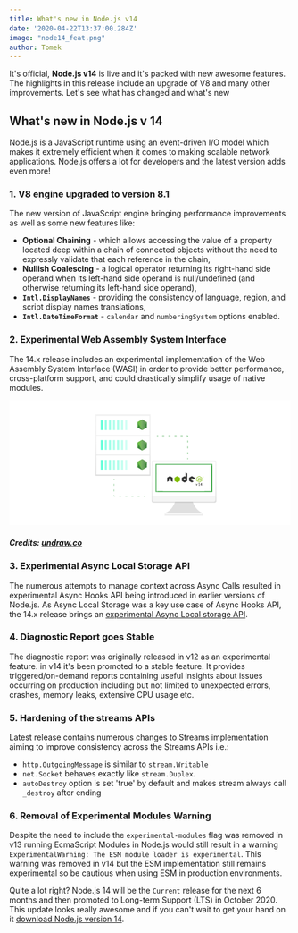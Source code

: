 ```yaml
---
title: What's new in Node.js v14
date: '2020-04-22T13:37:00.284Z'
image: "node14_feat.png"
author: Tomek
---
```


It's official, **Node.js v14** is live and it's packed with new awesome features. The highlights in this release include an upgrade of V8 and many other improvements. Let's see what has changed and what's new 

## What's new in Node.js v 14

Node.js is a JavaScript runtime using an event-driven I/O model which makes it extremely efficient when it comes to making scalable network applications.
Node.js offers a lot for developers and the latest version adds even more!

### 1. V8 engine upgraded to version 8.1 

The new version of JavaScript engine bringing performance improvements as well as some new features like:

- **Optional Chaining** - which allows accessing the value of a property located deep within a chain of connected objects without the need to expressly validate that each reference in the chain,
- **Nullish Coalescing**  - a logical operator returning its right-hand side operand when its left-hand side operand is null/undefined (and otherwise returning its left-hand side operand),
- **`Intl.DisplayNames`** - providing the consistency of language, region, and script display names translations,
- **`Intl.DateTimeFormat`** - `calendar` and `numberingSystem` options enabled.

### 2. Experimental Web Assembly System Interface

The 14.x release includes an experimental implementation of the Web Assembly System Interface (WASI) in order to provide better performance, cross-platform support, and could drastically simplify usage of native modules.

![Node.js v14 was released](node_js.png)
##### Credits: [undraw.co](https://undraw.co/)

### 3. Experimental Async Local Storage API

The numerous attempts to manage context across Async Calls resulted in experimental Async Hooks API being introduced in earlier versions of Node.js. As Async Local Storage was a key use case of Async Hooks API, the 14.x release brings an [experimental Async Local storage API](https://nodejs.org/api/async_hooks.html#async_hooks_class_asynclocalstorage). 

### 4. Diagnostic Report goes Stable

The diagnostic report was originally released in v12 as an experimental feature. in v14 it's been promoted to a stable feature. It provides triggered/on-demand reports containing useful insights about issues occurring on production including but not limited to unexpected errors, crashes, memory leaks, extensive CPU usage etc.

### 5. Hardening of the streams APIs

Latest release contains numerous changes to Streams implementation aiming to improve consistency across the Streams APIs i.e.:
- `http.OutgoingMessage` is similar to `stream.Writable` 
- `net.Socket` behaves exactly like `stream.Duplex`.
- `autoDestroy` option is set 'true' by default and makes stream always call `_destroy` after ending

### 6. Removal of Experimental Modules Warning

Despite the need to include the `experimental-modules` flag was removed in v13 running EcmaScript Modules in Node.js would still result in a warning `ExperimentalWarning: The ESM module loader is experimental`. This warning was removed in v14 but the ESM implementation still remains experimental so be cautious when using ESM in production environments.


Quite a lot right? Node.js 14 will be the `Current` release for the next 6 months and then promoted to Long-term Support (LTS) in October 2020. This update looks really awesome and if you can't wait to get your hand on it [download Node.js version 14](https://nodejs.org/en/download/current/).
